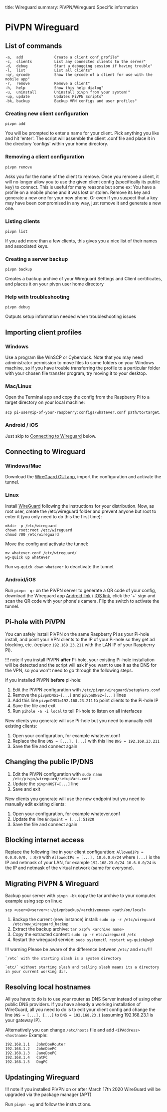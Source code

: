 title: Wireguard
summary: PiVPN/Wireguard Specific information

# PiVPN Wireguard

## List of commands

```
-a,  add              Create a client conf profile"
-c,  clients          List any connected clients to the server"
-d,  debug            Start a debugging session if having trouble"
-l,  list             List all clients"
-qr, qrcode           Show the qrcode of a client for use with the mobile app"
-r,  remove           Remove a client"
-h,  help             Show this help dialog"
-u,  uninstall        Uninstall pivpn from your system!"
-up, update           Updates PiVPN Scripts"
-bk, backup           Backup VPN configs and user profiles"
```

### Creating new client configuration

`pivpn add`

You will be prompted to enter a name for your client. Pick anything you like and hit 'enter'. The script will assemble the client .conf file and place it in the directory 'configs' within your home directory.

### Removing a client configuration

`pivpn remove`

Asks you for the name of the client to remove.  Once you remove a client, it will no longer allow you to use
the given client config (specifically its public key) to connect.  This is useful for many reasons but some ex:
You have a profile on a mobile phone and it was lost or stolen.  Remove its key and generate a new
one for your new phone.  Or even if you suspect that a key may have been compromised in any way,
just remove it and generate a new one.

### Listing clients

`pivpn list`

If you add more than a few clients, this gives you a nice list of their names and associated keys.

### Creating a server backup

`pivpn backup`

Creates a backup archive of your Wireguard Settings and Client certificates, and places it on your pivpn user home directory

### Help with troubleshooting

`pivpn debug`

Outputs setup information needed when troubleshooting issues


## Importing client profiles

### Windows

Use a program like WinSCP or Cyberduck. Note that you may need administrator permission to move files to some folders on your Windows machine, so if you have trouble transferring the profile to a particular folder with your chosen file transfer program, try moving it to your desktop.

### Mac/Linux

Open the Terminal app and copy the config from the Raspberry Pi to a target directory on your local machine:

`scp pi-user@ip-of-your-raspberry:configs/whatever.conf path/to/target`.

### Android / iOS

Just skip to [Connecting to Wireguard](wireguard.md#androidios) below.

## Connecting to Wireguard

### Windows/Mac

Download the [WireGuard GUI app](https://www.wireguard.com/install/), import the configuration and activate the tunnel.

### Linux

Install [WireGuard](https://www.wireguard.com/install/) following the instructions for your distribution. Now, as root user, create the /etc/wireguard folder and prevent anyone but root to enter it (you only need to do this the first time):
```
mkdir -p /etc/wireguard
chown root:root /etc/wireguard
chmod 700 /etc/wireguard
```
Move the config and activate the tunnel:
```
mv whatever.conf /etc/wireguard/
wg-quick up whatever
```
Run `wg-quick down whatever` to deactivate the tunnel.

### Android/iOS

Run `pivpn -qr` on the PiVPN server to generate a QR code of your config, download the Wireguard app [Android link](https://play.google.com/store/apps/details?id=com.wireguard.android) / [iOS link](https://apps.apple.com/it/app/wireguard/id1441195209), click the '+' sign and scan the QR code with your phone's camera. Flip the switch to activate the tunnel.

## Pi-hole with PiVPN

You can safely install PiVPN on the same Raspberry Pi as your Pi-hole install, and point your VPN clients to the IP of your Pi-hole so they get ad blocking, etc. (replace `192.168.23.211` with the LAN IP of your Raspberry Pi).

!!! note
    if you install PiVPN **after** Pi-hole, your existing Pi-hole installation will be detected and the script will ask if you want to use it as the DNS for the VPN, so you won't need to go through the following steps.

If you installed PiVPN **before** pi-hole:

1. Edit the PiVPN configuration with `/etc/pivpn/wireguard/setupVars.conf`
2. Remove the `pivpnDNS1=[...]` and `pivpnDNS2=[...]` lines
3. Add this line `pivpnDNS1=192.168.23.211` to point clients to the Pi-hole IP
4. Save the file and exit
5. Run `pihole -a -i local` to tell Pi-hole to listen on all interfaces

New clients you generate will use Pi-hole but you need to manually edit existing clients:

1. Open your configuration, for example whatever.conf
2. Replace the line `DNS = [...], [...]` with this line `DNS = 192.168.23.211`
4. Save the file and connect again


## Changing the public IP/DNS

1. Edit the PiVPN configuration with `sudo nano /etc/pivpn/wireguard/setupVars.conf`
2. Update the `pivpnHOST=[...]` line
3. Save and exit

New clients you generate will use the new endpoint but you need to manually edit existing clients:

1. Open your configuration, for example whatever.conf
2. Update the line `Endpoint = [...]:51820`
3. Save the file and connect again

## Blocking internet access

Replace the following line in your client configuration: `AllowedIPs = 0.0.0.0/0, ::0/0` with `AllowedIPs = [...], 10.6.0.0/24` where `[...]` is the IP and netmask of your LAN, for example `192.168.23.0/24`. `10.6.0.0/24` is the IP and netmask of the virtual network (same for everyone).

## Migrating PiVPN & Wireguard

Backup your server with `pivpn -bk`
copy the tar archive to your computer.
example using scp on linux:

`scp <user>@<server>:~/pivpnbackup/<archivename> <path/on/local>`

1. Backup the current (new instance) install: `sudo cp -r /etc/wireguard /etc/new_wireguard_backup`  
2. Extract the backup archive: `tar xzpfv <archive name>`  
3. Copy the extracted content: `sudo cp -r etc/wireguard /etc`  
4. Restart the wireguard service: `sudo systemctl restart wg-quick@wg0`  

!!! warning
    Please be aware of the difference between `/etc/` and `etc/`!!!

    `/etc` with the starting slash is a system directory

    `etc/` without starting slash and tailing slash means its a directory in your current working dir.  

## Resolving local hostnames


All you have to do is to use your router as DNS Server instead of using other public DNS providers.
If you have already a working installation of WireGuard, all you need to do is to edit your client config and change the line `DNS = [...], [...]` to `DNS = 192.168.23.1` (assuming 192.168.23.1 is your gateway IP).

Alternatively you can change `/etc/hosts` file and add `<IPAddress> <hostname>`
Example:
```
192.168.1.1   JohnDoeRouter
192.168.1.2   JohnDoePC
192.168.1.3   JaneDoePC
192.168.1.4   CatPC
192.168.1.5   DogPC
```

## Updatinging Wireguard


!!! note
    if you installed PiVPN on or after March 17th 2020 WireGuard will be upgraded via the package manager (APT)

Run `pivpn -wg` and follow the instructions.
